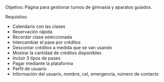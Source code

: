 Objetivo:
Página para gestionar turnos de gimnasia y aparatos guiados. 

Requisitos:
- Calendario con las clases
- Reservación rápida
- Recordar clase seleccionada
- Intercambiar el pase por créditos
- Descontar créditos a medida que se van usando
- Mostrar la cantidad de créditos disponibles
- Incluir 3 tipos de pases 
- Pagar mediante la plataforma
- Perfil de usuario 
- Información del usuario, nombre, cel, emergencia, número de contacto



